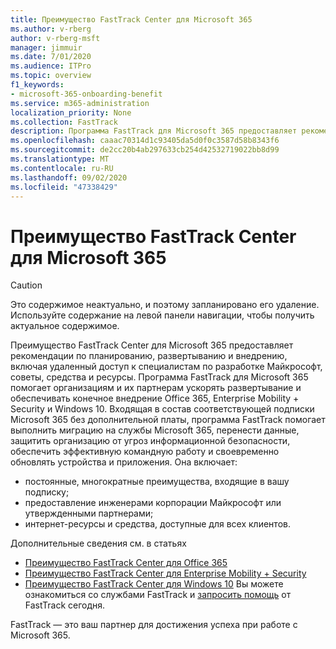 ```yaml
---
title: Преимущество FastTrack Center для Microsoft 365
ms.author: v-rberg
author: v-rberg-msft
manager: jimmuir
ms.date: 7/01/2020
ms.audience: ITPro
ms.topic: overview
f1_keywords:
- microsoft-365-onboarding-benefit
ms.service: m365-administration
localization_priority: None
ms.collection: FastTrack
description: Программа FastTrack для Microsoft 365 предоставляет рекомендации по планированию, развертыванию и внедрению, включая удаленный доступ к специалистам по разработке Майкрософт, советы, средства и ресурсы. Программа FastTrack для Microsoft 365 помогает организациям и их партнерам ускорять развертывание и обеспечивать конечное внедрение Office 365, Windows 10 и Enterprise Mobility + Security.
ms.openlocfilehash: caaac70314d1c93405da5d0f0c3587d58b8343f6
ms.sourcegitcommit: de2cc20b4ab297633cb254d42532719022bb8d99
ms.translationtype: MT
ms.contentlocale: ru-RU
ms.lasthandoff: 09/02/2020
ms.locfileid: "47338429"
---
```

# <a name="fasttrack-center-benefit-for-microsoft-365"></a>Преимущество FastTrack Center для Microsoft 365

> [!CAUTION]
> Это содержимое неактуально, и поэтому запланировано его удаление. Используйте содержание на левой панели навигации, чтобы получить актуальное содержимое.

Преимущество FastTrack Center для Microsoft 365 предоставляет рекомендации по планированию, развертыванию и внедрению, включая удаленный доступ к специалистам по разработке Майкрософт, советы, средства и ресурсы. Программа FastTrack для Microsoft 365 помогает организациям и их партнерам ускорять развертывание и обеспечивать конечное внедрение Office 365, Enterprise Mobility + Security и Windows 10. Входящая в состав соответствующей подписки Microsoft 365 без дополнительной платы, программа FastTrack помогает выполнить миграцию на службы Microsoft 365, перенести данные, защитить организацию от угроз информационной безопасности, обеспечить эффективную командную работу и своевременно обновлять устройства и приложения. Она включает:

- постоянные, многократные преимущества, входящие в вашу подписку;
- предоставление инженерами корпорации Майкрософт или утвержденными партнерами;
- интернет-ресурсы и средства, доступные для всех клиентов.
  
Дополнительные сведения см. в статьях

- [Преимущество FastTrack Center для Office 365](O365-fasttrack-benefit-for-office-365.md) 
- [Преимущество FastTrack Center для Enterprise Mobility + Security](EMS-fasttrack-benefit-for-EMS.md)
- [Преимущество FastTrack Center для Windows 10](Win-10-fasttrack-benefit-for-Windows-10.md) Вы можете ознакомиться со службами FastTrack и [запросить помощь](https://go.microsoft.com/fwlink/p/?LinkId=2003903) от FastTrack сегодня.

FastTrack — это ваш партнер для достижения успеха при работе с Microsoft 365.
  